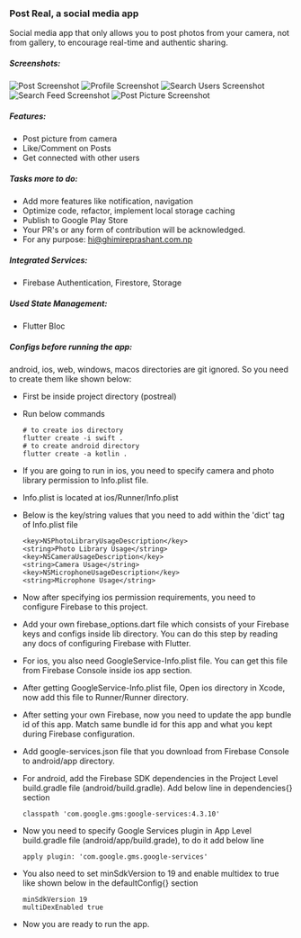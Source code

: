 ### Post Real, a social media app

Social media app that only allows you to post photos from your camera, not from gallery, to encourage real-time and authentic sharing.

##### Screenshots:

![Post Screenshot](./docs/post_ss.png) ![Profile Screenshot](./docs/profile_ss.png) ![Search Users Screenshot](./docs/searchusers_ss.png) ![Search Feed Screenshot](./docs/searchfeed_ss.png) ![Post Picture Screenshot](./docs/postpic_ss.png)

##### Features:

- Post picture from camera
- Like/Comment on Posts
- Get connected with other users

##### Tasks more to do:

- Add more features like notification, navigation
- Optimize code, refactor, implement local storage caching
- Publish to Google Play Store
- Your PR's or any form of contribution will be acknowledged.
- For any purpose: hi@ghimireprashant.com.np

##### Integrated Services:

- Firebase Authentication, Firestore, Storage

##### Used State Management:

- Flutter Bloc

##### Configs before running the app:

android, ios, web, windows, macos directories are git ignored. So you need to create them like shown below:

- First be inside project directory (postreal)
- Run below commands
  ```
  # to create ios directory
  flutter create -i swift .
  # to create android directory
  flutter create -a kotlin .
  ```
- If you are going to run in ios, you need to specify camera and photo library permission to Info.plist file.
- Info.plist is located at ios/Runner/Info.plist
- Below is the key/string values that you need to add within the 'dict' tag of Info.plist file
  ```
  <key>NSPhotoLibraryUsageDescription</key>
  <string>Photo Library Usage</string>
  <key>NSCameraUsageDescription</key>
  <string>Camera Usage</string>
  <key>NSMicrophoneUsageDescription</key>
  <string>Microphone Usage</string>
  ```
- Now after specifying ios permission requirements, you need to configure Firebase to this project.
- Add your own firebase_options.dart file which consists of your Firebase keys and configs inside lib directory. You can do this step by reading any docs of configuring Firebase with Flutter.
- For ios, you also need GoogleService-Info.plist file. You can get this file from Firebase Console inside ios app section.
- After getting GoogleService-Info.plist file, Open ios directory in Xcode, now add this file to Runner/Runner directory.
- After setting your own Firebase, now you need to update the app bundle id of this app. Match same bundle id for this app and what you kept during Firebase configuration.
- Add google-services.json file that you download from Firebase Console to android/app directory.
- For android, add the Firebase SDK dependencies in the Project Level build.gradle file (android/build.gradle). Add below line in dependencies{} section
  ```
  classpath 'com.google.gms:google-services:4.3.10'
  ```
- Now you need to specify Google Services plugin in App Level build.gradle file (android/app/build.grade), to do it add below line
  ```
  apply plugin: 'com.google.gms.google-services'
  ```
- You also need to set minSdkVersion to 19 and enable multidex to true like shown below in the defaultConfig{} section

  ```
  minSdkVersion 19
  multiDexEnabled true
  ```

- Now you are ready to run the app.
